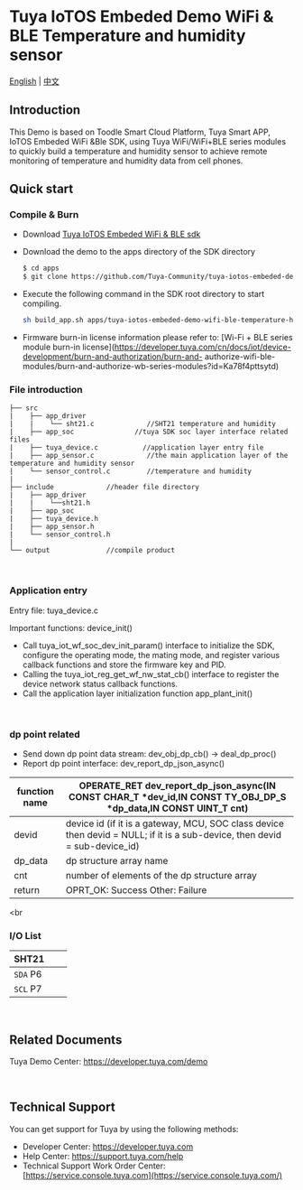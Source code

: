 # Tuya IoTOS Embeded Demo WiFi & BLE Temperature and humidity sensor

  [English](./README.md) | [中文](./README_zh.md) 

## Introduction 

This Demo is based on Toodle Smart Cloud Platform, Tuya Smart APP, IoTOS Embeded WiFi &Ble SDK, using Tuya WiFi/WiFi+BLE series modules to quickly build a temperature and humidity sensor to achieve remote monitoring of temperature and humidity data from cell phones.
## Quick start

### Compile & Burn
+ Download [Tuya IoTOS Embeded WiFi & BLE sdk](https://github.com/tuya/tuya-iotos-embeded-sdk-wifi-ble-bk7231t) 

+ Download the demo to the apps directory of the SDK directory 

  ```bash
  $ cd apps
  $ git clone https://github.com/Tuya-Community/tuya-iotos-embeded-demo-wifi-ble-temperature-humidity
  ```
  
+ Execute the following command in the SDK root directory to start compiling.

  ```bash
  sh build_app.sh apps/tuya-iotos-embeded-demo-wifi-ble-temperature-humidity tuya-iotos-embeded-demo-wifi-ble-temperature-humidity 1.0.0 
  ```

+ Firmware burn-in license information please refer to: [Wi-Fi + BLE series module burn-in license](https://developer.tuya.com/cn/docs/iot/device-development/burn-and-authorization/burn-and- authorize-wifi-ble-modules/burn-and-authorize-wb-series-modules?id=Ka78f4pttsytd) 



### File introduction
```
├── src	
|    ├── app_driver
|    |    └── sht21.c             //SHT21 temperature and humidity
|    ├── app_soc               //tuya SDK soc layer interface related files
|    ├── tuya_device.c           //application layer entry file
|    ├── app_sensor.c             //the main application layer of the temperature and humidity sensor
|    └── sensor_control.c         //temperature and humidity 
|
├── include				//header file directory
|    ├── app_driver
|    |    └──sht21.h
|    ├── app_soc
|    ├── tuya_device.h
|    ├── app_sensor.h
|    └── sensor_control.h
|
└── output              //compile product
```

<br>

### Application entry
Entry file: tuya_device.c

Important functions: device_init()

+ Call tuya_iot_wf_soc_dev_init_param() interface to initialize the SDK, configure the operating mode, the mating mode, and register various callback functions and store the firmware key and PID.
+ Calling the tuya_iot_reg_get_wf_nw_stat_cb() interface to register the device network status callback functions.
+ Call the application layer initialization function app_plant_init()

<br>

### dp point related

+ Send down dp point data stream: dev_obj_dp_cb() -> deal_dp_proc()
+ Report dp point interface: dev_report_dp_json_async()

| function name | OPERATE_RET dev_report_dp_json_async(IN CONST CHAR_T *dev_id,IN CONST TY_OBJ_DP_S *dp_data,IN CONST UINT_T cnt)|
| ---|--|
| devid | device id (if it is a gateway, MCU, SOC class device then devid = NULL; if it is a sub-device, then devid = sub-device_id)|
| dp_data | dp structure array name|
| cnt | number of elements of the dp structure array|
| return | OPRT_OK: Success Other: Failure |


<br


### I/O List

|SHT21|||
| --- | --- | --- |
|`SDA` P6|||
|`SCL` P7|||


<br>


## Related Documents

Tuya Demo Center: https://developer.tuya.com/demo


<br>


## Technical Support

You can get support for Tuya by using the following methods:

- Developer Center: https://developer.tuya.com
- Help Center: https://support.tuya.com/help
- Technical Support Work Order Center: [https://service.console.tuya.com](https://service.console.tuya.com/) 


<br>


